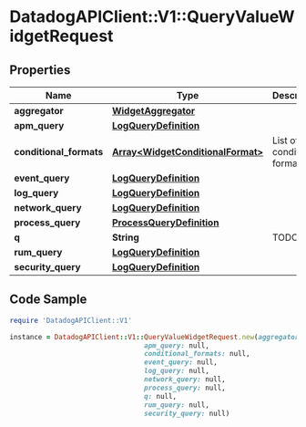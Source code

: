 # DatadogAPIClient::V1::QueryValueWidgetRequest

## Properties

Name | Type | Description | Notes
------------ | ------------- | ------------- | -------------
**aggregator** | [**WidgetAggregator**](WidgetAggregator.md) |  | [optional] 
**apm_query** | [**LogQueryDefinition**](LogQueryDefinition.md) |  | [optional] 
**conditional_formats** | [**Array&lt;WidgetConditionalFormat&gt;**](WidgetConditionalFormat.md) | List of conditional formats. | [optional] 
**event_query** | [**LogQueryDefinition**](LogQueryDefinition.md) |  | [optional] 
**log_query** | [**LogQueryDefinition**](LogQueryDefinition.md) |  | [optional] 
**network_query** | [**LogQueryDefinition**](LogQueryDefinition.md) |  | [optional] 
**process_query** | [**ProcessQueryDefinition**](ProcessQueryDefinition.md) |  | [optional] 
**q** | **String** | TODO. | [optional] 
**rum_query** | [**LogQueryDefinition**](LogQueryDefinition.md) |  | [optional] 
**security_query** | [**LogQueryDefinition**](LogQueryDefinition.md) |  | [optional] 

## Code Sample

```ruby
require 'DatadogAPIClient::V1'

instance = DatadogAPIClient::V1::QueryValueWidgetRequest.new(aggregator: null,
                                 apm_query: null,
                                 conditional_formats: null,
                                 event_query: null,
                                 log_query: null,
                                 network_query: null,
                                 process_query: null,
                                 q: null,
                                 rum_query: null,
                                 security_query: null)
```


